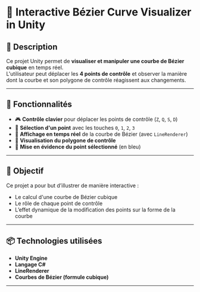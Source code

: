# 🎨 Interactive Bézier Curve Visualizer in Unity

## 📝 Description

Ce projet Unity permet de **visualiser et manipuler une courbe de Bézier cubique** en temps réel.  
L'utilisateur peut déplacer les **4 points de contrôle** et observer la manière dont la courbe et son polygone de contrôle réagissent aux changements.


---

## 🚀 Fonctionnalités

- 🎮 **Contrôle clavier** pour déplacer les points de contrôle (`Z`, `Q`, `S`, `D`)
- 🔢 **Sélection d'un point** avec les touches `0`, `1`, `2`, `3`
- 🧠 **Affichage en temps réel** de la courbe de Bézier (avec `LineRenderer`)
- 🔺 **Visualisation du polygone de contrôle**
- 🎨 **Mise en évidence du point sélectionné** (en bleu)

---

## 🎯 Objectif

Ce projet a pour but d’illustrer de manière interactive :
- Le calcul d'une courbe de Bézier cubique
- Le rôle de chaque point de contrôle
- L’effet dynamique de la modification des points sur la forme de la courbe

---

## 📦 Technologies utilisées

- **Unity Engine**
- **Langage C#**
- **LineRenderer**
- **Courbes de Bézier (formule cubique)**

---


